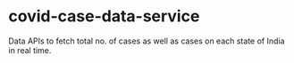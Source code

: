 # covid-case-data-service

Data APIs to fetch total no. of cases as well as cases on each state of India in real time.
